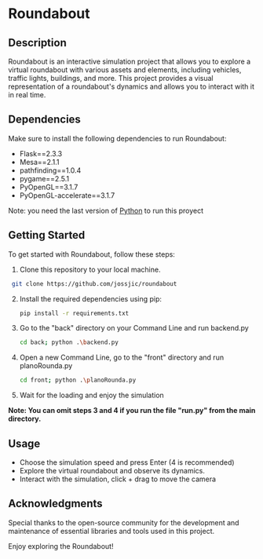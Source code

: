 # Roundabout

## Description

Roundabout is an interactive simulation project that allows you to explore a virtual roundabout with various assets and elements, including vehicles, traffic lights, buildings, and more. This project provides a visual representation of a roundabout's dynamics and allows you to interact with it in real time.

## Dependencies

Make sure to install the following dependencies to run Roundabout:

- Flask==2.3.3
- Mesa==2.1.1
- pathfinding==1.0.4
- pygame==2.5.1
- PyOpenGL==3.1.7
- PyOpenGL-accelerate==3.1.7

Note: you need the last version of [Python](https://www.python.org/) to run this proyect

## Getting Started

To get started with Roundabout, follow these steps:

1. Clone this repository to your local machine.

```bash
 git clone https://github.com/jossjic/roundabout
```

2. Install the required dependencies using pip:

   ```bash
   pip install -r requirements.txt
   ```

3. Go to the "back" directory on your Command Line and run backend.py

   ```bash
   cd back; python .\backend.py
   ```

4. Open a new Command Line, go to the "front" directory and run planoRounda.py
   ```bash
   cd front; python .\planoRounda.py
   ```
5. Wait for the loading and enjoy the simulation

**Note: You can omit steps 3 and 4 if you run the file "run.py" from the main directory.**

## Usage

- Choose the simulation speed and press Enter (4 is recommended)
- Explore the virtual roundabout and observe its dynamics.
- Interact with the simulation, click + drag to move the camera

## Acknowledgments

Special thanks to the open-source community for the development and maintenance of essential libraries and tools used in this project.

Enjoy exploring the Roundabout!
